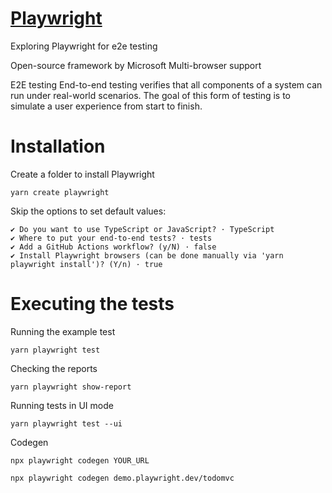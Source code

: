 # [Playwright](https://playwright.dev/docs/intro)
Exploring Playwright for e2e testing

Open-source framework by Microsoft
Multi-browser support


E2E testing
End-to-end testing verifies that all components of a system can run under real-world scenarios. The goal of this form of testing is to simulate a user experience from start to finish.

# Installation
Create a folder to install Playwright 
```
yarn create playwright
```

Skip the options to set default values:
```
✔ Do you want to use TypeScript or JavaScript? · TypeScript
✔ Where to put your end-to-end tests? · tests
✔ Add a GitHub Actions workflow? (y/N) · false
✔ Install Playwright browsers (can be done manually via 'yarn playwright install')? (Y/n) · true
```

# Executing the tests
Running the example test
```
yarn playwright test
```

Checking the reports
```
yarn playwright show-report
```

Running tests in UI mode
```
yarn playwright test --ui
```
Codegen
```
npx playwright codegen YOUR_URL
```
```
npx playwright codegen demo.playwright.dev/todomvc
```

